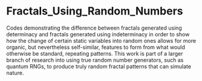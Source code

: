 # Fractals_Using_Random_Numbers
Codes demonstrating the difference between fractals generated using determinacy and fractals generated using indeterminacy in order to show how the change of certain static variables into random ones allows for more organic, but nevertheless self-similar, features to form from what would otherwise be standard, repeating patterns. This work is part of a larger branch of research into using true random number generators, such as quantum RNGs, to produce truly random fractal patterns that can simulate nature.
